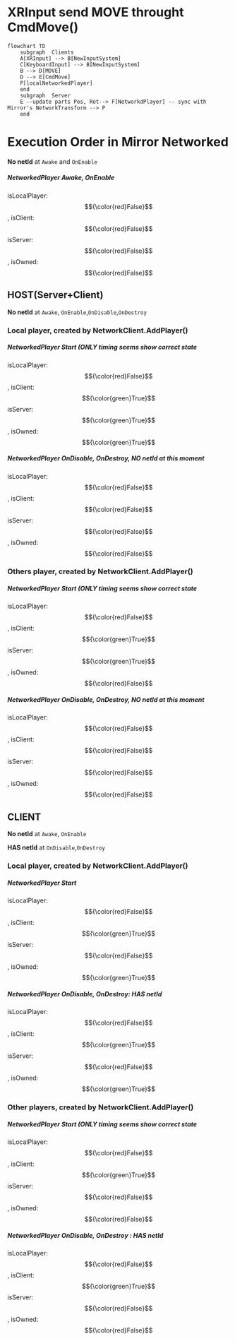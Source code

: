 # XRInput send MOVE throught CmdMove()

```mermaid
flowchart TD
    subgraph  Clients
    A[XRInput] --> B[NewInputSystem]
    C[KeyboardInput] --> B[NewInputSystem]
    B --> D[MOVE]
    D --> E[CmdMove]
    P[localNetworkedPlayer]
    end
    subgraph  Server
    E --update parts Pos, Rot--> F[NetworkdPlayer] -- sync with Mirror's NetworkTransform --> P
    end
```

# Execution Order in Mirror Networked

__No netId__ at ``Awake`` and ``OnEnable``

##### NetworkedPlayer Awake, OnEnable 
isLocalPlayer: $${\color{red}False}$$, isClient: $${\color{red}False}$$
isServer: $${\color{red}False}$$, isOwned: $${\color{red}False}$$



## HOST(Server+Client) 
__No netId__ at ``Awake``, ``OnEnable``,``OnDisable``,``OnDestroy``

### Local player, created by NetworkClient.AddPlayer()

##### NetworkedPlayer Start (ONLY timing seems show correct state
isLocalPlayer: $${\color{red}False}$$, isClient: $${\color{green}True}$$
isServer: $${\color{green}True}$$, isOwned: $${\color{green}True}$$

##### NetworkedPlayer OnDisable,  OnDestroy, NO netId at this moment
isLocalPlayer: $${\color{red}False}$$, isClient: $${\color{red}False}$$
isServer: $${\color{red}False}$$, isOwned: $${\color{red}False}$$

### Others player, created by NetworkClient.AddPlayer()

##### NetworkedPlayer Start (ONLY timing seems show correct state
isLocalPlayer: $${\color{red}False}$$, isClient: $${\color{green}True}$$
isServer: $${\color{green}True}$$, isOwned: $${\color{red}False}$$

##### NetworkedPlayer OnDisable,  OnDestroy, NO netId at this moment
isLocalPlayer: $${\color{red}False}$$, isClient: $${\color{red}False}$$
isServer: $${\color{red}False}$$, isOwned: $${\color{red}False}$$



## CLIENT 
__No netId__ at ``Awake``, ``OnEnable``

__HAS netId__ at ``OnDisable``,``OnDestroy``

### Local player, created by NetworkClient.AddPlayer()

##### NetworkedPlayer Start
isLocalPlayer: $${\color{red}False}$$, isClient: $${\color{green}True}$$
isServer: $${\color{red}False}$$, isOwned: $${\color{green}True}$$

##### NetworkedPlayer OnDisable, OnDestroy: HAS netId
isLocalPlayer: $${\color{red}False}$$, isClient: $${\color{green}True}$$
isServer: $${\color{red}False}$$, isOwned: $${\color{green}True}$$

### Other players, created by NetworkClient.AddPlayer()

##### NetworkedPlayer Start (ONLY timing seems show correct state
isLocalPlayer: $${\color{red}False}$$, isClient: $${\color{green}True}$$
isServer: $${\color{red}False}$$, isOwned: $${\color{red}False}$$

##### NetworkedPlayer OnDisable, OnDestroy : HAS netId
isLocalPlayer: $${\color{red}False}$$, isClient: $${\color{green}True}$$
isServer: $${\color{red}False}$$, isOwned: $${\color{red}False}$$
